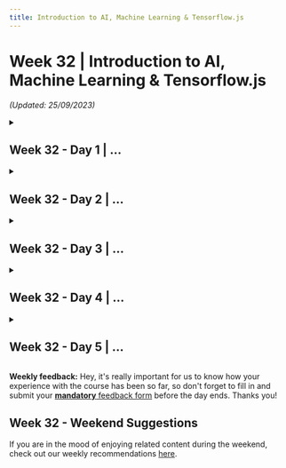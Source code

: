 ```yaml
---
title: Introduction to AI, Machine Learning & Tensorflow.js
---
```


# Week 32 | Introduction to AI, Machine Learning & Tensorflow.js

_(Updated: 25/09/2023)_


<!-- Week 32 - Day 1 | ... -->
<details markdown="1">
  <summary><h2>Week 32 - Day 1 | ...</h2></summary>

  ### Schedule

  ### Study Plan

  **What you'll learn:**

  ### Summary

  ### Exercises

  Make sure to complete all the tasks found in the [Progress Sheet](../../user/week02/progress/progress.w32.d01.csv) that are related to the current week and day and update the sheet accordingly. Once you've updated the sheet, don't forget to `commit` and `push`.

  > **Note:** Do not forget to create the Progress Sheet first on your `/user/week32/progress/` folder.
  >
  > Follow the instructions [found here](../week01/resources/PROGRESS-WORKFLOW.md) on how to keep track of your progress!

  ### [Extra Resources](EXTRAS.md)

  ### Sources and Attributions
</details>

<!-- Week 32 - Day 2 | ... -->
<details markdown="1">
  <summary><h2>Week 32 - Day 2 | ...</h2></summary>

  ### Schedule

  ### Study Plan

  **What you'll learn:**

  ### Summary

  ### Exercises

  Make sure to complete all the tasks found in the [Progress Sheet](../../user/week02/progress/progress.w32.d02.csv) that are related to the current week and day and update the sheet accordingly. Once you've updated the sheet, don't forget to `commit` and `push`.

  > **Note:** Do not forget to create the Progress Sheet first on your `/user/week32/progress/` folder.
  >
  > Follow the instructions [found here](../week01/resources/PROGRESS-WORKFLOW.md) on how to keep track of your progress!

  ### [Extra Resources](EXTRAS.md)

  ### Sources and Attributions
</details>

<!-- Week 32 - Day 3 | ... -->
<details markdown="1">
  <summary><h2>Week 32 - Day 3 | ...</h2></summary>

  ### Schedule

  ### Study Plan

  **What you'll learn:**

  ### Summary

  ### Exercises

  Make sure to complete all the tasks found in the [Progress Sheet](../../user/week02/progress/progress.w32.d03.csv) that are related to the current week and day and update the sheet accordingly. Once you've updated the sheet, don't forget to `commit` and `push`.

  > **Note:** Do not forget to create the Progress Sheet first on your `/user/week32/progress/` folder.
  >
  > Follow the instructions [found here](../week01/resources/PROGRESS-WORKFLOW.md) on how to keep track of your progress!

  ### [Extra Resources](EXTRAS.md)

  ### Sources and Attributions
</details>

<!-- Week 32 - Day 4 | ... -->
<details markdown="1">
  <summary><h2>Week 32 - Day 4 | ...</h2></summary>

  ### Schedule

  ### Study Plan

  **What you'll learn:**

  ### Summary

  ### Exercises

  Make sure to complete all the tasks found in the [Progress Sheet](../../user/week02/progress/progress.w32.d04.csv) that are related to the current week and day and update the sheet accordingly. Once you've updated the sheet, don't forget to `commit` and `push`.

  > **Note:** Do not forget to create the Progress Sheet first on your `/user/week32/progress/` folder.
  >
  > Follow the instructions [found here](../week01/resources/PROGRESS-WORKFLOW.md) on how to keep track of your progress!

  ### [Extra Resources](EXTRAS.md)

  ### Sources and Attributions
</details>

<!-- Week 32 - Day 5 | ... -->
<details markdown="1">
  <summary><h2>Week 32 - Day 5 | ...</h2></summary>

  ### Schedule

  ### Study Plan

  **What you'll learn:**

  ### Summary

  ### Exercises

  Make sure to complete all the tasks found in the [Progress Sheet](../../user/week02/progress/progress.w32.d05.csv) that are related to the current week and day and update the sheet accordingly. Once you've updated the sheet, don't forget to `commit` and `push`.

  > **Note:** Do not forget to create the Progress Sheet first on your `/user/week32/progress/` folder.
  >
  > Follow the instructions [found here](../week01/resources/PROGRESS-WORKFLOW.md) on how to keep track of your progress!

  ### [Extra Resources](EXTRAS.md)

  ### Sources and Attributions
</details>

**Weekly feedback:** Hey, it's really important for us to know how your experience with the course has been so far, so don't forget to fill in and submit your [**mandatory** feedback form](https://forms.gle/S6Zg3bbS2uuwsSZF9) before the day ends. Thanks you! 

## Week 32 - Weekend Suggestions

If you are in the mood of enjoying related content during the weekend, check out our weekly recommendations [here](WEEKEND.md).